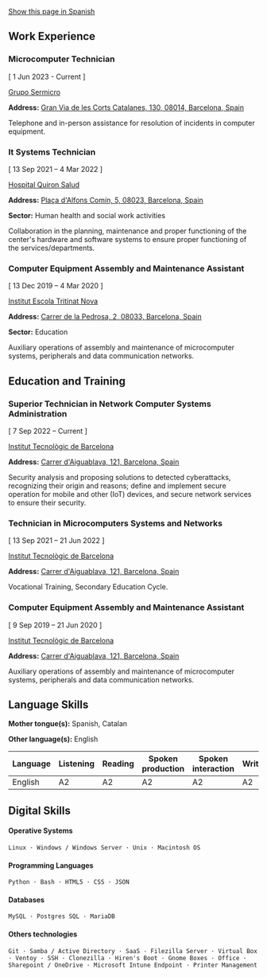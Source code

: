 [Show this page in Spanish](/es/README.md)

## Work Experience

### Microcomputer Technician

[ 1 Jun 2023 - Current ]

[Grupo Sermicro](https://gruposermicro.com/)

**Address:** [Gran Via de les Corts Catalanes, 130, 08014, Barcelona, Spain](https://goo.gl/maps/qCxjX8ecTs8MwdGMA)

Telephone and in-person assistance for resolution of incidents in computer equipment.

### It Systems Technician

[ 13 Sep 2021 – 4 Mar 2022 ]

[Hospital Quiron Salud](https://www.quironsalud.es/hospital-barcelona)

**Address:** [Plaça d'Alfons Comín, 5, 08023, Barcelona, Spain](https://goo.gl/maps/ad9xntYLd9Kv56on8)

**Sector:** Human health and social work activities

Collaboration in the planning, maintenance and proper functioning of the center's hardware and software systems to ensure proper functioning of the services/departments.

### Computer Equipment Assembly and Maintenance Assistant

[ 13 Dec 2019 – 4 Mar 2020 ]

[Institut Escola Tritinat Nova](https://agora.xtec.cat/ietn/)

**Address:** [Carrer de la Pedrosa, 2, 08033, Barcelona, Spain](https://goo.gl/maps/JNUhmCA6iTVCRqHi7)

**Sector:** Education

Auxiliary operations of assembly and maintenance of microcomputer systems, peripherals and data communication networks.

## Education and Training

### Superior Technician in Network Computer Systems Administration

[ 7 Sep 2022 – Current ]

[Institut Tecnològic de Barcelona](https://www.itb.cat/)

**Address:** [Carrer d'Aiguablava, 121, Barcelona, Spain](https://g.page/itecbcn?share)

Security analysis and proposing solutions to detected cyberattacks, recognizing their origin and reasons; define and implement secure operation for mobile and other (IoT) devices, and secure network services to ensure their security.

### Technician in Microcomputers Systems and Networks

[ 13 Sep 2021 – 21 Jun 2022 ]

[Institut Tecnològic de Barcelona](https://www.itb.cat/)

**Address:** [Carrer d'Aiguablava, 121, Barcelona, Spain](https://g.page/itecbcn?share)

Vocational Training, Secondary Education Cycle.

### Computer Equipment Assembly and Maintenance Assistant

[ 9 Sep 2019 – 21 Jun 2020 ]

[Institut Tecnològic de Barcelona](https://www.itb.cat/)

**Address:** [Carrer d'Aiguablava, 121, Barcelona, Spain](https://g.page/itecbcn?share)

Auxiliary operations of assembly and maintenance of microcomputer systems, peripherals and data communication networks.

## Language Skills

**Mother tongue(s):** Spanish, Catalan

**Other language(s):** English

| Language | Listening | Reading | Spoken production | Spoken interaction | Writing |
| --- | --- | --- | --- | --- | --- |
| English | A2 | A2 | A2 | A2 | A2 |

## Digital Skills

#### Operative Systems

~~~
Linux · Windows / Windows Server · Unix · Macintosh OS
~~~

#### Programming Languages

~~~
Python · Bash · HTML5 · CSS · JSON
~~~

#### Databases

~~~
MySQL · Postgres SQL · MariaDB
~~~

#### Others technologies

~~~
Git · Samba / Active Directory · SaaS · Filezilla Server · Virtual Box · Ventoy · SSH · Clonezilla · Hiren's Boot · Gnome Boxes · Office · Sharepoint / OneDrive · Microsoft Intune Endpoint · Printer Management
~~~